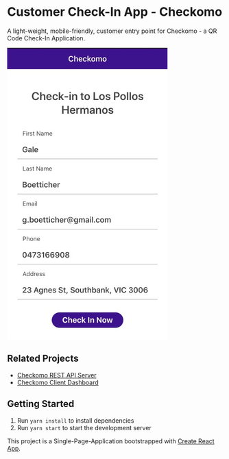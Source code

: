# Customer Check-In App - Checkomo
A light-weight, mobile-friendly, customer entry point for Checkomo - a QR Code Check-In Application.

![Check-In Page](https://github.com/cameronhh/checkomo-check-in/blob/master/images/checkin.jpg?raw=true)

## Related Projects
- [Checkomo REST API Server](https://github.com/cameronhh/checkomo-server)
- [Checkomo Client Dashboard](https://github.com/cameronhh/checkomo-dashboard)

## Getting Started
1. Run `yarn install` to install dependencies
2. Run `yarn start` to start the development server

This project is a Single-Page-Application bootstrapped with [Create React App](https://github.com/facebookincubator/create-react-app).
